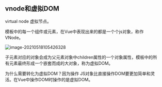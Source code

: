 ## vnode和虚拟DOM

virtual node 虚拟节点。



模板中的每一个组件或元素，在Vue中表现出来的都是一个个js对象，称作VNode。

![image-20210518105426328](https://gitee.com/li_zihang/typora-drawing-bed/raw/master/图片/image-20210518105426328.png)

子元素对应的对象会成为父元素对象中children属性的一个对象属性，模板中的所有元素最终形成一个嵌套而成的大对象，称为虚拟DOM。



为什么需要转化为虚拟DOM？因为操作 JS对象比直接操作DOM要更加简单和灵活。在Vue中操作DOM时操作的是虚拟DOM。


